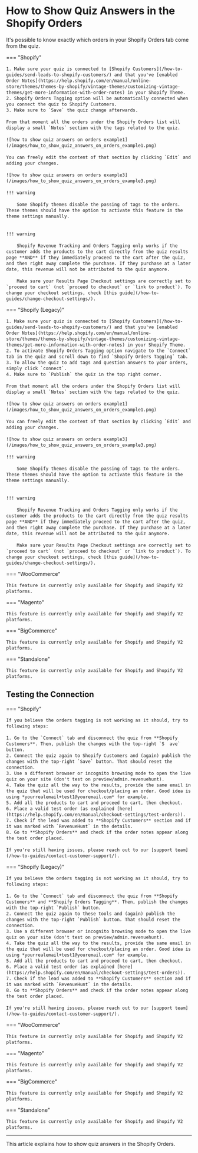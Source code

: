 # How to Show Quiz Answers in the Shopify Orders

It's possible to know exactly which orders in your Shopify Orders tab come from the quiz.

=== "Shopify"

    1. Make sure your quiz is connected to [Shopify Customers](/how-to-guides/send-leads-to-shopify-customers/) and that you've [enabled Order Notes](https://help.shopify.com/en/manual/online-store/themes/themes-by-shopify/vintage-themes/customizing-vintage-themes/get-more-information-with-order-notes) in your Shopify Theme.
    2. Shopify Orders Tagging option will be automatically connected when you connect the quiz to Shopify Customers.
    3. Make sure to `Save` the quiz change afterwards.

    From that moment all the orders under the Shopify Orders list will display a small `Notes` section with the tags related to the quiz.

    ![how to show quiz answers on orders example1](/images/how_to_show_quiz_answers_on_orders_example1.png)

    You can freely edit the content of that section by clicking `Edit` and adding your changes.

    ![how to show quiz answers on orders example3](/images/how_to_show_quiz_answers_on_orders_example3.png)

    !!! warning

        Some Shopify themes disable the passing of tags to the orders. These themes should have the option to activate this feature in the theme settings manually.


    !!! warning

        Shopify Revenue Tracking and Orders Tagging only works if the customer adds the products to the cart directly from the quiz results page **AND** if they immediately proceed to the cart after the quiz, and then right away complete the purchase. If they purchase at a later date, this revenue will not be attributed to the quiz anymore.
             
        Make sure your Results Page Checkout settings are correctly set to `proceed to cart` (not `proceed to checkout` or `link to product`). To change your checkout settings, check [this guide](/how-to-guides/change-checkout-settings/).


=== "Shopify (Legacy)"

    1. Make sure your quiz is connected to [Shopify Customers](/how-to-guides/send-leads-to-shopify-customers/) and that you've [enabled Order Notes](https://help.shopify.com/en/manual/online-store/themes/themes-by-shopify/vintage-themes/customizing-vintage-themes/get-more-information-with-order-notes) in your Shopify Theme.
    2. To activate Shopify Orders Tagging option navigate to the `Connect` tab in the quiz and scroll down to find `Shopify Orders Tagging` tab.
    3. To allow the quiz to add tags and question answers to your orders, simply click `connect`.
    4. Make sure to `Publish` the quiz in the top right corner.

    From that moment all the orders under the Shopify Orders list will display a small `Notes` section with the tags related to the quiz.

    ![how to show quiz answers on orders example1](/images/how_to_show_quiz_answers_on_orders_example1.png)

    You can freely edit the content of that section by clicking `Edit` and adding your changes.

    ![how to show quiz answers on orders example3](/images/how_to_show_quiz_answers_on_orders_example3.png)

    !!! warning

        Some Shopify themes disable the passing of tags to the orders. These themes should have the option to activate this feature in the theme settings manually.


    !!! warning

        Shopify Revenue Tracking and Orders Tagging only works if the customer adds the products to the cart directly from the quiz results page **AND** if they immediately proceed to the cart after the quiz, and then right away complete the purchase. If they purchase at a later date, this revenue will not be attributed to the quiz anymore.
             
        Make sure your Results Page Checkout settings are correctly set to `proceed to cart` (not `proceed to checkout` or `link to product`). To change your checkout settings, check [this guide](/how-to-guides/change-checkout-settings/).

=== "WooCommerce"

    This feature is currently only available for Shopify and Shopify V2 platforms.

=== "Magento"

    This feature is currently only available for Shopify and Shopify V2 platforms.

=== "BigCommerce"

    This feature is currently only available for Shopify and Shopify V2 platforms.

=== "Standalone"

    This feature is currently only available for Shopify and Shopify V2 platforms.

## Testing the Connection

=== "Shopify"

    If you believe the orders tagging is not working as it should, try to following steps:

    1. Go to the `Connect` tab and disconnect the quiz from **Shopify Customers**. Then, publish the changes with the top-right `S  ave` button. 
    2. Connect the quiz again to Shopify Customers and (again) publish the changes with the top-right `Save` button. That should reset the connection.
    3. Use a different browser or incognito browsing mode to open the live quiz on your site (don't test on preview/admin.revenuehunt).
    4. Take the quiz all the way to the results, provide the same email in the quiz that will be used for checkout/placing an order. Good idea is using *yourrealemail+test1@youremail.com* for example. 
    5. Add all the products to cart and proceed to cart, then checkout.
    6. Place a valid test order (as explained [here](https://help.shopify.com/en/manual/checkout-settings/test-orders)).
    7. Check if the lead was added to **Shopify Customers** section and if it was marked with `RevenueHunt` in the details.
    8. Go to **Shopify Orders** and check if the order notes appear along the test order placed. 

    If you're still having issues, please reach out to our [support team](/how-to-guides/contact-customer-support/).


=== "Shopify (Legacy)"

    If you believe the orders tagging is not working as it should, try to following steps:

    1. Go to the `Connect` tab and disconnect the quiz from **Shopify Customers** and **Shopify Orders Tagging**. Then, publish the changes with the top-right `Publish` button. 
    2. Connect the quiz again to these tools and (again) publish the changes with the top-right `Publish` button. That should reset the connection.
    3. Use a different browser or incognito browsing mode to open the live quiz on your site (don't test on preview/admin.revenuehunt).
    4. Take the quiz all the way to the results, provide the same email in the quiz that will be used for checkout/placing an order. Good idea is using *yourrealemail+test1@youremail.com* for example. 
    5. Add all the products to cart and proceed to cart, then checkout.
    6. Place a valid test order (as explained [here](https://help.shopify.com/en/manual/checkout-settings/test-orders)).
    7. Check if the lead was added to **Shopify Customers** section and if it was marked with `RevenueHunt` in the details.
    8. Go to **Shopify Orders** and check if the order notes appear along the test order placed. 

    If you're still having issues, please reach out to our [support team](/how-to-guides/contact-customer-support/).

=== "WooCommerce"

    This feature is currently only available for Shopify and Shopify V2 platforms.

=== "Magento"

    This feature is currently only available for Shopify and Shopify V2 platforms.

=== "BigCommerce"

    This feature is currently only available for Shopify and Shopify V2 platforms.

=== "Standalone"

    This feature is currently only available for Shopify and Shopify V2 platforms.

---

This article explains how to show quiz answers in the Shopify Orders.

